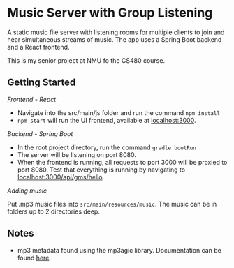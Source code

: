 # Music Server with Group Listening

A static music file server with listening rooms for multiple clients to join and hear simultaneous streams of music. The app uses a Spring Boot backend and a React frontend.

This is my senior project at NMU fo the CS480 course.

## Getting Started

_Frontend - React_

* Navigate into the src/main/js folder and run the command `npm install`
* `npm start` will run the UI frontend, available at [localhost:3000](http://localhost:3000).

_Backend - Spring Boot_

* In the root project directory, run the command `gradle bootRun`
* The server will be listening on port 8080. 
* When the frontend is running, all requests to port 3000 will be proxied to port 8080. Test that everything is running by navigating to [localhost:3000/api/gms/hello](http://localhost:8080/api/gms/hello).

_Adding music_

Put .mp3 music files into `src/main/resources/music`. The music can be in folders up to 2 directories deep.

## Notes

* mp3 metadata found using the mp3agic library. Documentation can be found [here](https://github.com/mpatric/mp3agic).